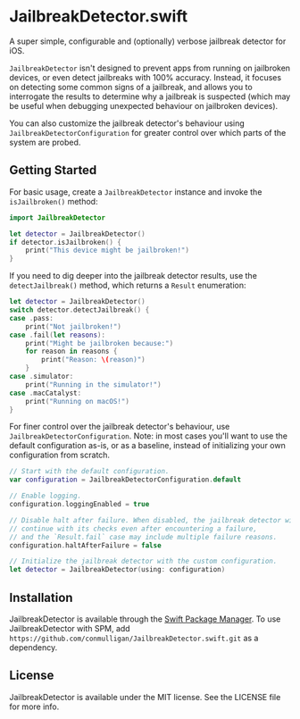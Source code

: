 # JailbreakDetector.swift

A super simple, configurable and (optionally) verbose jailbreak detector for iOS.

`JailbreakDetector` isn't designed to prevent apps from running on jailbroken devices, or even detect jailbreaks with 100% accuracy. Instead, it focuses on detecting some common signs of a jailbreak, and allows you to interrogate the results to determine why a jailbreak is suspected (which may be useful when debugging unexpected behaviour on jailbroken devices).

You can also customize the jailbreak detector's behaviour using `JailbreakDetectorConfiguration` for greater control over which parts of the system are probed.

## Getting Started

For basic usage, create a `JailbreakDetector` instance and invoke the  `isJailbroken()` method:

```Swift
import JailbreakDetector

let detector = JailbreakDetector()
if detector.isJailbroken() {
    print("This device might be jailbroken!")
}
```

If you need to dig deeper into the jailbreak detector results, use the `detectJailbreak()` method, which returns a `Result` enumeration:

```Swift
let detector = JailbreakDetector()
switch detector.detectJailbreak() {
case .pass:
    print("Not jailbroken!")
case .fail(let reasons):
    print("Might be jailbroken because:")
    for reason in reasons {
        print("Reason: \(reason)")
    }
case .simulator:
    print("Running in the simulator!")
case .macCatalyst:
    print("Running on macOS!")
}
```

For finer control over the jailbreak detector's behaviour, use `JailbreakDetectorConfiguration`.
Note: in most cases you'll want to use the default configuration as-is, or as a baseline, instead of initializing your own configuration from scratch.

```Swift
// Start with the default configuration.
var configuration = JailbreakDetectorConfiguration.default

// Enable logging.
configuration.loggingEnabled = true

// Disable halt after failure. When disabled, the jailbreak detector will
// continue with its checks even after encountering a failure,
// and the `Result.fail` case may include multiple failure reasons.
configuration.haltAfterFailure = false

// Initialize the jailbreak detector with the custom configuration.
let detector = JailbreakDetector(using: configuration)
````

## Installation

JailbreakDetector is available through the [Swift Package Manager](https://swift.org/package-manager/). To use JailbreakDetector with SPM, add `https://github.com/conmulligan/JailbreakDetector.swift.git` as a dependency.

## License

JailbreakDetector is available under the MIT license. See the LICENSE file for more info.
